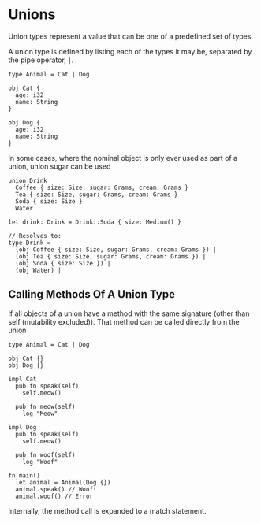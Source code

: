 # Unions

Union types represent a value that can be one of a predefined set of types.

A union type is defined by listing each of the types it may be, separated by the
pipe operator, `|`.

```voyd
type Animal = Cat | Dog

obj Cat {
  age: i32
  name: String
}

obj Dog {
  age: i32
  name: String
}
```

In some cases, where the nominal object is only ever used as part of a union,
union sugar can be used

```voyd
union Drink
  Coffee { size: Size, sugar: Grams, cream: Grams }
  Tea { size: Size, sugar: Grams, cream: Grams }
  Soda { size: Size }
  Water

let drink: Drink = Drink::Soda { size: Medium() }

// Resolves to:
type Drink =
  (obj Coffee { size: Size, sugar: Grams, cream: Grams }) |
  (obj Tea { size: Size, sugar: Grams, cream: Grams }) |
  (obj Soda { size: Size }) |
  (obj Water) |
```

## Calling Methods Of A Union Type

If all objects of a union have a method with the same signature
(other than self (mutability excluded)). That method can be called
directly from the union

```voyd
type Animal = Cat | Dog

obj Cat {}
obj Dog {}

impl Cat
  pub fn speak(self)
    self.meow()

  pub fn meow(self)
    log "Meow"

impl Dog
  pub fn speak(self)
    self.meow()

  pub fn woof(self)
    log "Woof"

fn main()
  let animal = Animal(Dog {})
  animal.speak() // Woof!
  animal.woof() // Error
```

Internally, the method call is expanded to a match statement.
